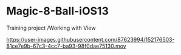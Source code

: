 # Magic-8-Ball-iOS13
Training project /Working with View


https://user-images.githubusercontent.com/87623994/152176503-81ce7e9b-67c3-4cc7-ba93-98f0dae75130.mov

